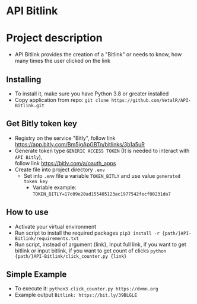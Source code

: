 # API Bitlink


# Project description
* API Bitlink provides the creation of a "Bitlink" or needs to know,
how many times the user clicked on the link

## Installing
* To install it, make sure you have Python 3.8 or greater installed
* Copy application from repo: 
`git clone https://github.com/VetalR/API-Bitlink.git`

## Get Bitly token key
* Registry on the service "Bitly", follow link https://app.bitly.com/Bm5jgApGBTn/bitlinks/3b1a5uR
* Generate token type `GENERIC ACCESS TOKEN` (It is needed to interact with `API Bitly`), \
follow link https://bitly.com/a/oauth_apps
* Create file into project directory `.env`
  * Set into `.env` file a variable `TOKEN_BITLY` and use value `generated token key`
    * Variable example: `TOKEN_BITLY=17c09e20ad155405123ac1977542fecf00231da7`

## How to use
* Activate your virtual environment
* Run script to install the required packages `pip3 install -r {path/}API-Bitlink/requirements.txt`
* Run script, instead of argument {link}, Input full link, if you want to get bitlink or input bitlink, if you want to get count of clicks
``python {path/}API-Bitlink/click_counter.py {link}``

## Simple Example
* To execute it: ``python3 click_counter.py https://dvmn.org``
* Example output `Bitlink: https://bit.ly/39BLGLE`
